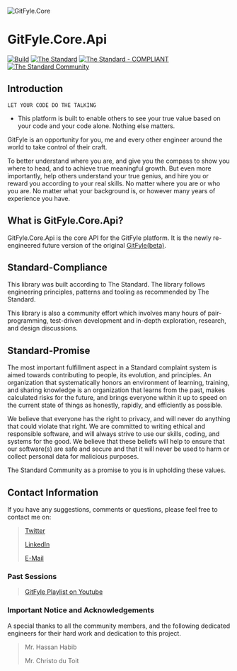 ![GitFyle.Core](https://raw.githubusercontent.com/The-Standard-Organization/GitFyle.Core.Api/main/Resources/Images/gitfyle-gitlogo.png)

# GitFyle.Core.Api

[![Build](https://github.com/The-Standard-Organization/GitFyle.Core.Api/actions/workflows/build.yml/badge.svg)](https://github.com/The-Standard-Organization/GitFyle.Core.Api/actions/workflows/build.yml)
[![The Standard](https://img.shields.io/github/v/release/hassanhabib/The-Standard?filter=v2.10.2&style=default&label=Standard%20Version&color=2ea44f)](https://github.com/hassanhabib/The-Standard)
[![The Standard - COMPLIANT](https://img.shields.io/badge/The_Standard-COMPLIANT-2ea44f)](https://github.com/hassanhabib/The-Standard)
[![The Standard Community](https://img.shields.io/discord/934130100008538142?color=%237289da&label=The%20Standard%20Community&logo=Discord)](https://discord.gg/vdPZ7hS52X)

## Introduction
`LET YOUR CODE DO THE TALKING`

- This platform is built to enable others to see your true value based on your code and your code alone. Nothing else matters.

GitFyle is an opportunity for you, me and every other engineer around the world to take control of their craft.

To better understand where you are, and give you the compass to show you where to head, and to achieve true meaningful growth. But even more importantly,
help others understand your true genius, and hire you or reward you according to your real skills. No matter where you are or who you are. 
No matter what your background is, or however many years of experience you have.

## What is GitFyle.Core.Api?
GitFyle.Core.Api is the core API for the GitFyle platform. It is the newly re-engineered future version of the original [GitFyle(beta)](https://gitfyle.com/about). 

## Standard-Compliance
This library was built according to The Standard. The library follows engineering principles, patterns and tooling as recommended by The Standard.

This library is also a community effort which involves many hours of pair-programming, test-driven development and in-depth exploration, research, and design discussions.

## Standard-Promise
The most important fulfillment aspect in a Standard complaint system is aimed towards contributing to people, its evolution, and principles.
An organization that systematically honors an environment of learning, training, and sharing knowledge is an organization that learns from the past, makes calculated risks for the future, 
and brings everyone within it up to speed on the current state of things as honestly, rapidly, and efficiently as possible. 
 
We believe that everyone has the right to privacy, and will never do anything that could violate that right.
We are committed to writing ethical and responsible software, and will always strive to use our skills, coding, and systems for the good.
We believe that these beliefs will help to ensure that our software(s) are safe and secure and that it will never be used to harm or collect personal data for malicious purposes.
 
The Standard Community as a promise to you is in upholding these values.

## Contact Information

If you have any suggestions, comments or questions, please feel free to contact me on:

>[Twitter](https://twitter.com/hassanrezkhabib)
>
>[LinkedIn](https://www.linkedin.com/in/hassanrezkhabib/)
>
>[E-Mail](mailto:hassanhabib@live.com)

### Past Sessions

>[GitFyle Playlist on Youtube](https://www.youtube.com/watch?v=NO8q0DB2Zts&list=PLan3SCnsISTR0L6WLRwErUVoLhbCDwJq8&pp=iAQB)


### Important Notice and Acknowledgements
A special thanks to all the community members, and the following dedicated engineers for their hard work and dedication to this project.
>Mr. Hassan Habib
>
>Mr. Christo du Toit
